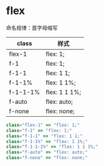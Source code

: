 # flex
命名规律：首字母缩写

|class		|样式						|
|--				|--							|
|flex-1		| flex: 1;			|
|f-1			| flex: 1;			|
|f-1-1		| flex: 1 1;		|
|f-1-1%		| flex: 1 1%;		|
|f-1-1-1%	| flex: 1 1 1%;	|
|f-auto		| flex: auto;		|
|f-none		| flex: none;		|

```js
class="flex-1" => "flex: 1;"
class="f-1" => "flex: 1;"
class="f-1-1" => "flex: 1 1;"
class="f-1-1%" => "flex: 1 1%;"
class="f-1-1-1%" => "flex: 1 1 1%;"
class="f-auto" => "flex: auto;"
class="f-none" => "flex: none;"
  ```
  
